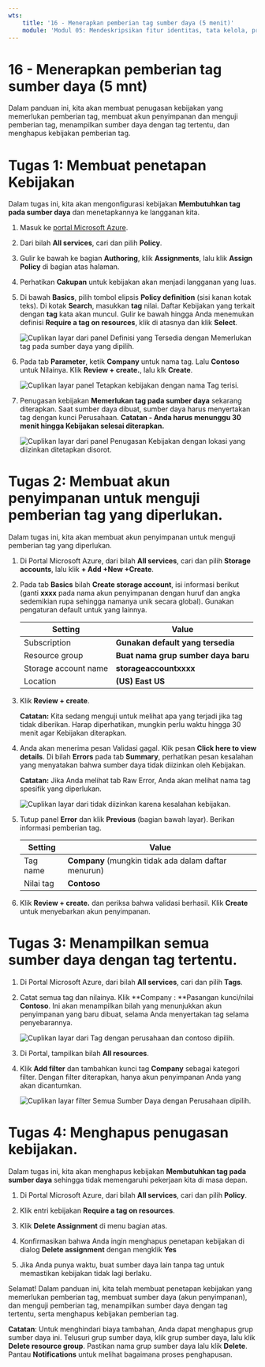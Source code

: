 ```yaml
---
wts:
    title: '16 - Menerapkan pemberian tag sumber daya (5 menit)'
    module: 'Modul 05: Mendeskripsikan fitur identitas, tata kelola, privasi, dan kepatuhan'
---
```

# 16 - Menerapkan pemberian tag sumber daya (5 mnt)

Dalam panduan ini, kita akan membuat penugasan kebijakan yang memerlukan pemberian tag, membuat akun penyimpanan dan menguji pemberian tag, menampilkan sumber daya dengan tag tertentu, dan menghapus kebijakan pemberian tag.

# Tugas 1: Membuat penetapan Kebijakan 

Dalam tugas ini, kita akan mengonfigurasi kebijakan **Membutuhkan tag pada sumber daya** dan menetapkannya ke langganan kita. 

1. Masuk ke [portal Microsoft Azure](https://portal.azure.com).

2. Dari bilah **All services**, cari dan pilih **Policy**.

3. Gulir ke bawah ke bagian **Authoring**, klik **Assignments**, lalu klik **Assign Policy** di bagian atas halaman.

4. Perhatikan **Cakupan** untuk kebijakan akan menjadi langganan yang luas. 

5. Di bawah **Basics**, pilih tombol elipsis **Policy definition** (sisi kanan kotak teks). Di kotak **Search**, masukkan **tag** nilai. Daftar Kebijakan yang terkait dengan **tag** kata akan muncul. Gulir ke bawah hingga Anda menemukan definisi **Require a tag on resources**, klik di atasnya dan klik **Select**.

   ![Cuplikan layar dari panel Definisi yang Tersedia dengan Memerlukan tag pada sumber daya yang dipilih.](../images/1701.png)
   
6. Pada tab **Parameter**, ketik **Company** untuk nama tag. Lalu **Contoso** untuk Nilainya. Klik **Review + create.**, lalu klk **Create**.

    ![Cuplikan layar panel Tetapkan kebijakan dengan nama Tag terisi.](../images/1702.png)

7. Penugasan kebijakan **Memerlukan tag pada sumber daya** sekarang diterapkan. Saat sumber daya dibuat, sumber daya harus menyertakan tag dengan kunci Perusahaan.
   **Catatan - Anda harus menunggu 30 menit hingga Kebijakan selesai diterapkan.** 

   ![Cuplikan layar dari panel Penugasan Kebijakan dengan lokasi yang diizinkan ditetapkan disorot.](../images/1703.png)

# Tugas 2: Membuat akun penyimpanan untuk menguji pemberian tag yang diperlukan.

Dalam tugas ini, kita akan membuat akun penyimpanan untuk menguji pemberian tag yang diperlukan. 

1. Di Portal Microsoft Azure, dari bilah **All services**, cari dan pilih **Storage accounts**, lalu klik **+ Add +New +Create**.

2. Pada tab **Basics** bilah **Create storage account**, isi informasi berikut (ganti **xxxx** pada nama akun penyimpanan dengan huruf dan angka sedemikian rupa sehingga namanya unik secara global). Gunakan pengaturan default untuk yang lainnya.

    | Setting | Value | 
    | --- | --- |
    | Subscription | **Gunakan default yang tersedia** |
    | Resource group | **Buat nama grup sumber daya baru** |
    | Storage account name | **storageaccountxxxx** |
    | Location | **(US) East US** |

3. Klik **Review + create**. 

    **Catatan:** Kita sedang menguji untuk melihat apa yang terjadi jika tag tidak diberikan. Harap diperhatikan, mungkin perlu waktu hingga 30 menit agar Kebijakan diterapkan.

4. Anda akan menerima pesan Validasi gagal. Klik pesan **Click here to view details**. Di bilah **Errors** pada tab **Summary**, perhatikan pesan kesalahan yang menyatakan bahwa sumber daya tidak diizinkan oleh Kebijakan.

    **Catatan:** Jika Anda melihat tab Raw Error, Anda akan melihat nama tag spesifik yang diperlukan. 

    ![Cuplikan layar dari tidak diizinkan karena kesalahan kebijakan.](../images/1704.png)


5. Tutup panel **Error** dan klik **Previous** (bagian bawah layar). Berikan informasi pemberian tag. 

    | Setting | Value | 
    | --- | --- |
    | Tag name | **Company** (mungkin tidak ada dalam daftar menurun) |
    | Nilai tag | **Contoso** |

6. Klik **Review + create.** dan periksa bahwa validasi berhasil. Klik **Create** untuk menyebarkan akun penyimpanan. 

# Tugas 3: Menampilkan semua sumber daya dengan tag tertentu.

1. Di Portal Microsoft Azure, dari bilah **All services**, cari dan pilih **Tags**.

2. Catat semua tag dan nilainya. Klik **Company : **Pasangan kunci/nilai **Contoso**. Ini akan menampilkan bilah yang menunjukkan akun penyimpanan yang baru dibuat, selama Anda menyertakan tag selama penyebarannya. 

   ![Cuplikan layar dari Tag dengan perusahaan dan contoso dipilih.](../images/1705.png)

3. Di Portal, tampilkan bilah **All resources**.

4. Klik **Add filter** dan tambahkan kunci tag **Company** sebagai kategori filter. Dengan filter diterapkan, hanya akun penyimpanan Anda yang akan dicantumkan.

    ![Cuplikan layar filter Semua Sumber Daya dengan Perusahaan dipilih.](../images/1706.png)

# Tugas 4: Menghapus penugasan kebijakan.

Dalam tugas ini, kita akan menghapus kebijakan **Membutuhkan tag pada sumber daya** sehingga tidak memengaruhi pekerjaan kita di masa depan. 

1. Di Portal Microsoft Azure, dari bilah **All services**, cari dan pilih **Policy**.

2. Klik entri kebijakan **Require a tag on resources**.

3. Klik **Delete Assignment** di menu bagian atas.

4. Konfirmasikan bahwa Anda ingin menghapus penetapan kebijakan di dialog **Delete assignment** dengan mengklik **Yes**

5. Jika Anda punya waktu, buat sumber daya lain tanpa tag untuk memastikan kebijakan tidak lagi berlaku.

Selamat! Dalam panduan ini, kita telah membuat penetapan kebijakan yang memerlukan pemberian tag, membuat sumber daya (akun penyimpanan), dan menguji pemberian tag, menampilkan sumber daya dengan tag tertentu, serta menghapus kebijakan pemberian tag.


**Catatan**: Untuk menghindari biaya tambahan, Anda dapat menghapus grup sumber daya ini. Telusuri grup sumber daya, klik grup sumber daya, lalu klik **Delete resource group**. Pastikan nama grup sumber daya lalu klik **Delete**. Pantau **Notifications** untuk melihat bagaimana proses penghapusan.
